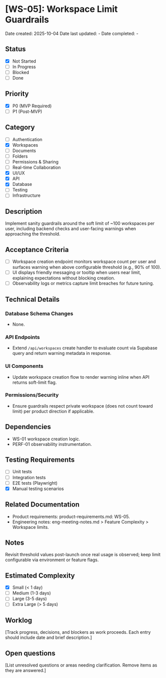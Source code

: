 # [WS-05]: Workspace Limit Guardrails

Date created: 2025-10-04
Date last updated: -
Date completed: -

## Status

- [x] Not Started
- [ ] In Progress
- [ ] Blocked
- [ ] Done

## Priority

- [x] P0 (MVP Required)
- [ ] P1 (Post-MVP)

## Category

- [ ] Authentication
- [x] Workspaces
- [ ] Documents
- [ ] Folders
- [ ] Permissions & Sharing
- [ ] Real-time Collaboration
- [x] UI/UX
- [x] API
- [x] Database
- [ ] Testing
- [ ] Infrastructure

## Description

Implement sanity guardrails around the soft limit of ~100 workspaces per user, including backend checks and user-facing warnings when approaching the threshold.

## Acceptance Criteria

- [ ] Workspace creation endpoint monitors workspace count per user and surfaces warning when above configurable threshold (e.g., 90% of 100).
- [ ] UI displays friendly messaging or tooltip when users near limit, explaining expectations without blocking creation.
- [ ] Observability logs or metrics capture limit breaches for future tuning.

## Technical Details

### Database Schema Changes

- None.

### API Endpoints

- Extend `/api/workspaces` create handler to evaluate count via Supabase query and return warning metadata in response.

### UI Components

- Update workspace creation flow to render warning inline when API returns soft-limit flag.

### Permissions/Security

- Ensure guardrails respect private workspace (does not count toward limit) per product direction if applicable.

## Dependencies

- WS-01 workspace creation logic.
- PERF-01 observability instrumentation.

## Testing Requirements

- [ ] Unit tests
- [ ] Integration tests
- [ ] E2E tests (Playwright)
- [x] Manual testing scenarios

## Related Documentation

- Product requirements: product-requirements.md: WS-05.
- Engineering notes: eng-meeting-notes.md > Feature Complexity > Workspace limits.

## Notes

Revisit threshold values post-launch once real usage is observed; keep limit configurable via environment or feature flags.

## Estimated Complexity

- [x] Small (< 1 day)
- [ ] Medium (1-3 days)
- [ ] Large (3-5 days)
- [ ] Extra Large (> 5 days)

## Worklog

[Track progress, decisions, and blockers as work proceeds. Each entry should include date and brief description.]

## Open questions

[List unresolved questions or areas needing clarification. Remove items as they are answered.]
